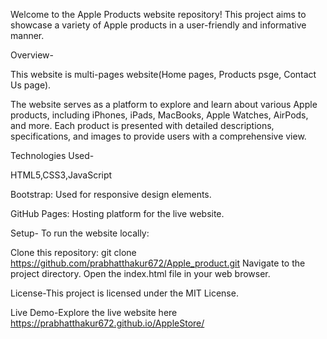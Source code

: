 Welcome to the Apple Products website repository! This project aims to showcase a variety of Apple products in a user-friendly and informative manner.

Overview-

This website is multi-pages website(Home pages, Products psge, Contact Us page).

The website serves as a platform to explore and learn about various Apple products, including iPhones, iPads, MacBooks, Apple Watches, AirPods, and more. Each product is presented with detailed descriptions, specifications, and images to provide users with a comprehensive view.

Technologies Used-

HTML5,CSS3,JavaScript

Bootstrap: Used for responsive design elements.

GitHub Pages: Hosting platform for the live website.

Setup-
To run the website locally:

Clone this repository: git clone https://github.com/prabhatthakur672/Apple_product.git
Navigate to the project directory.
Open the index.html file in your web browser.

License-This project is licensed under the MIT License.

Live Demo-Explore the live website here https://prabhatthakur672.github.io/AppleStore/
